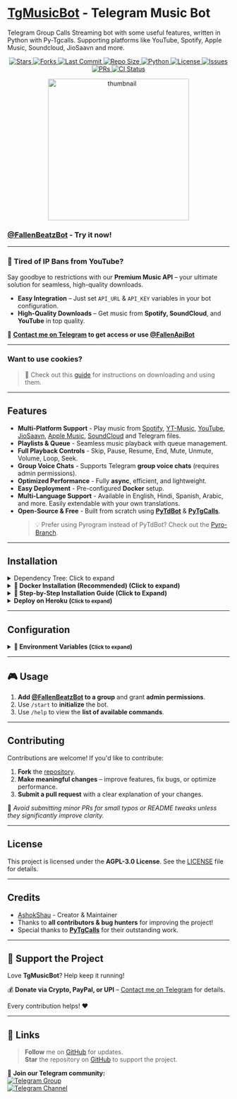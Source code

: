 # [TgMusicBot](https://github.com/AshokShau/TgMusicBot) - Telegram Music Bot

Telegram Group Calls Streaming bot with some useful features, written in Python with Py-Tgcalls.
Supporting platforms like YouTube, Spotify, Apple Music, Soundcloud, JioSaavn and more.

<p align="center">
  <!-- GitHub Stars -->
  <a href="https://github.com/AshokShau/TgMusicBot/stargazers">
    <img src="https://img.shields.io/github/stars/AshokShau/TgMusicBot?style=for-the-badge&color=black&logo=github" alt="Stars"/>
  </a>
  
  <!-- GitHub Forks -->
  <a href="https://github.com/AshokShau/TgMusicBot/network/members">
    <img src="https://img.shields.io/github/forks/AshokShau/TgMusicBot?style=for-the-badge&color=black&logo=github" alt="Forks"/>
  </a>

  <!-- Last Commit -->
  <a href="https://github.com/AshokShau/TgMusicBot/commits/AshokShau">
    <img src="https://img.shields.io/github/last-commit/AshokShau/TgMusicBot?style=for-the-badge&color=blue" alt="Last Commit"/>
  </a>

  <!-- Repo Size -->
  <a href="https://github.com/AshokShau/TgMusicBot">
    <img src="https://img.shields.io/github/repo-size/AshokShau/TgMusicBot?style=for-the-badge&color=success" alt="Repo Size"/>
  </a>

  <!-- Language -->
  <a href="https://www.python.org/">
    <img src="https://img.shields.io/badge/Written%20in-Python-orange?style=for-the-badge&logo=python" alt="Python"/>
  </a>

  <!-- License -->
  <a href="https://github.com/AshokShau/TgMusicBot/blob/master/LICENSE">
    <img src="https://img.shields.io/github/license/AshokShau/TgMusicBot?style=for-the-badge&color=blue" alt="License"/>
  </a>

  <!-- Open Issues -->
  <a href="https://github.com/AshokShau/TgMusicBot/issues">
    <img src="https://img.shields.io/github/issues/AshokShau/TgMusicBot?style=for-the-badge&color=red" alt="Issues"/>
  </a>

  <!-- Pull Requests -->
  <a href="https://github.com/AshokShau/TgMusicBot/pulls">
    <img src="https://img.shields.io/github/issues-pr/AshokShau/TgMusicBot?style=for-the-badge&color=purple" alt="PRs"/>
  </a>

  <!-- GitHub Workflow CI -->
  <a href="https://github.com/AshokShau/TgMusicBot/actions">
    <img src="https://img.shields.io/github/actions/workflow/status/AshokShau/TgMusicBot/code-fixer.yml?style=for-the-badge&label=CI&logo=github" alt="CI Status"/>
  </a>
</p>

<p align="center">
   <img src="https://raw.githubusercontent.com/AshokShau/TgMusicBot/master/.github/images/thumb.png" alt="thumbnail" width="320" height="320">
</p>

### [@FallenBeatzBot](https://t.me/FallenBeatzBot) - Try it now!

---

### 🚫 Tired of IP Bans from YouTube?

Say goodbye to restrictions with our **Premium Music API** – your ultimate solution for seamless, high-quality
downloads.

- **Easy Integration** – Just set `API_URL` & `API_KEY` variables in your bot configuration.
- **High-Quality Downloads** – Get music from **Spotify, SoundCloud**, and **YouTube** in top quality.

📩 **[Contact me on Telegram](https://t.me/AshokShau) to get access or use [@FallenApiBot](https://t.me/FallenApiBot)**

---

### Want to use cookies?

> 📘 Check out this [guide](https://github.com/AshokShau/TgMusicBot/blob/master/cookies/README.md) for instructions on
> downloading and using them.

---

## **Features**

- **Multi-Platform Support** - Play music
  from [Spotify](https://open.spotify.com), [YT-Music](https://music.youtube.com), [YouTube](https://www.youtube.com), [JioSaavn](https://jiosaavn.com), [Apple Music](https://music.apple.com), [SoundCloud](https://soundcloud.com)
  and Telegram files.
- **Playlists & Queue** - Seamless music playback with queue management.
- **Full Playback Controls** - Skip, Pause, Resume, End, Mute, Unmute, Volume, Loop, Seek.
- **Group Voice Chats** - Supports Telegram **group voice chats** (requires admin permissions).
- **Optimized Performance** - Fully **async**, efficient, and lightweight.
- **Easy Deployment** - Pre-configured **Docker** setup.
- **Multi-Language Support** - Available in English, Hindi, Spanish, Arabic, and more. Easily extendable with your own translations.
- **Open-Source & Free** - Built from scratch using **[PyTdBot](https://github.com/pytdbot/client)** & **[PyTgCalls](https://github.com/pytgcalls/pytgcalls)**.
  > 💡 Prefer using Pyrogram instead of PyTdBot? Check out
  the [Pyro-Branch](https://github.com/AshokShau/TgMusicBot/tree/pyro).

---

## **Installation**

<details> 
<summary>Dependency Tree: Click to expand</summary>

```
tgmusicbot v1.2.1
├── aiofiles v24.1.0
├── apscheduler v3.11.0
│   └── tzlocal v5.3.1
├── cachetools v6.0.0
├── kurigram v2.2.3
│   ├── pyaes v1.6.1
│   └── pysocks v1.7.1
├── meval v2.5
├── ntgcalls v2.0.0rc7
├── pillow v11.2.1
├── psutil v7.0.0
├── py-tgcalls v2.2.0rc3
│   ├── aiohttp v3.11.18
│   │   ├── aiohappyeyeballs v2.6.1
│   │   ├── aiosignal v1.3.2
│   │   │   └── frozenlist v1.6.0
│   │   ├── attrs v25.3.0
│   │   ├── frozenlist v1.6.0
│   │   ├── multidict v6.4.3
│   │   ├── propcache v0.3.1
│   │   └── yarl v1.20.0
│   │       ├── idna v3.10
│   │       ├── multidict v6.4.3
│   │       └── propcache v0.3.1
│   ├── deprecation v2.1.0
│   │   └── packaging v25.0
│   └── ntgcalls v2.0.0rc7
├── py-yt-search v0.3
│   ├── httpx v0.28.1
│   │   ├── anyio v4.9.0
│   │   │   ├── idna v3.10
│   │   │   └── sniffio v1.3.1
│   │   ├── certifi v2025.4.26
│   │   ├── httpcore v1.0.9
│   │   │   ├── certifi v2025.4.26
│   │   │   └── h11 v0.16.0
│   │   └── idna v3.10
│   └── python-dotenv v1.1.0
├── pycryptodome v3.23.0
├── pydantic v2.11.5
│   ├── annotated-types v0.7.0
│   ├── pydantic-core v2.33.2
│   │   └── typing-extensions v4.13.2
│   ├── typing-extensions v4.13.2
│   └── typing-inspection v0.4.0
│       └── typing-extensions v4.13.2
├── pymongo v4.13.0
│   └── dnspython v2.7.0
├── pytdbot v0.9.3
│   ├── aio-pika v9.5.5
│   │   ├── aiormq v6.8.1
│   │   │   ├── pamqp v3.3.0
│   │   │   └── yarl v1.20.0 (*)
│   │   ├── exceptiongroup v1.2.2
│   │   └── yarl v1.20.0 (*)
│   └── deepdiff v8.4.2
│       └── orderly-set v5.4.0
├── pytgcrypto v1.2.11
├── python-dotenv v1.1.0
├── pytz v2025.2
├── tdjson v1.8.49
├── ujson v5.10.0
├── yt-dlp v2025.5.22
├── black v25.1.0 (extra: dev)
│   ├── click v8.1.8
│   ├── mypy-extensions v1.1.0
│   ├── packaging v25.0
│   ├── pathspec v0.12.1
│   └── platformdirs v4.3.7
├── ruff v0.11.7 (extra: dev)
└── setuptools v78.1.1 (extra: dev)
```

</details>

<details>

<summary><strong>📌 Docker Installation (Recommended) (Click to expand)</strong></summary>

### 🐳 Prerequisites
1. Install Docker:
   - [Linux](https://docs.docker.com/engine/install/)
   - [Windows/Mac](https://docs.docker.com/desktop/install/)

### 🚀 Quick Setup
1. Clone the repository:
   ```sh
   git clone https://github.com/AshokShau/TgMusicBot.git && cd TgMusicBot
   ```

### 🔧 Configuration
1. Prepare environment file:
   ```sh
   cp sample.env .env
   ```

2. Edit configuration (choose one method):
   - **Beginner-friendly (nano)**:
     ```sh
     nano .env
     ```
     - Edit values
     - Save: `Ctrl+O` → Enter → `Ctrl+X`

   - **Advanced (vim)**:
     ```sh
     vi .env
     ```
     - Press `i` to edit
     - Save: `Esc` → `:wq` → Enter

### 🏗️ Build & Run
1. Build Docker image:
   ```sh
   docker build -t tgmusicbot .
   ```

2. Run container (auto-restarts on crash/reboot):
   ```sh
   docker run -d \
     --name tgmusicbot \
     --env-file .env \
     --restart unless-stopped \
     tgmusicbot
   ```

### 🔍 Monitoring
1. Check logs:
   ```sh
   docker logs -f tgmusicbot
   ```
   (Exit with `Ctrl+C`)

### ⚙️ Management Commands
- **Stop container**:
  ```sh
  docker stop tgmusicbot
  ```

- **Start container**:
  ```sh
  docker start tgmusicbot
  ```

- **Update the bot**:
  ```sh
  docker stop tgmusicbot
  docker rm tgmusicbot
  git pull origin master
  docker build -t tgmusicbot .
  docker run -d --name tgmusicbot --env-file .env --restart unless-stopped tgmusicbot
  ```

</details>


<details>
<summary><strong>📌 Step-by-Step Installation Guide (Click to Expand)</strong></summary>

### 🛠️ System Preparation
1. **Update your system** (Recommended):
   ```sh
   sudo apt-get update && sudo apt-get upgrade -y
   ```

2. **Install essential tools**:
   ```sh
   sudo apt-get install git python3-pip ffmpeg tmux -y
   ```

### ⚡ Quick Setup
1. **Install UV package manager**:
   ```sh
   pip3 install uv
   ```

2. **Clone the repository**:
   ```sh
   git clone https://github.com/AshokShau/TgMusicBot.git && cd TgMusicBot
   ```

### 🐍 Python Environment
1. **Create virtual environment**:
   ```sh
   uv venv
   ```

2. **Activate environment**:
   - Linux/Mac: `source .venv/bin/activate`
   - Windows (PowerShell): `.\.venv\Scripts\activate`

3. **Install dependencies**:
   ```sh
   uv pip install -e .
   ```

### 🔐 Configuration
1. **Setup environment file**:
   ```sh
   cp sample.env .env
   ```

2. **Edit configuration** (Choose one method):
   - **For beginners** (nano editor):
     ```sh
     nano .env
     ```
     - Edit values
     - Save: `Ctrl+O` → Enter → `Ctrl+X`

   - **For advanced users** (vim):
     ```sh
     vi .env
     ```
     - Press `i` to edit
     - Save: `Esc` → `:wq` → Enter

### 🤖 Running the Bot
1. **Start in tmux session** (keeps running after logout):
   ```sh
   tmux new -s musicbot
   tgmusic
   ```

   **Tmux Cheatsheet**:
   - Detach: `Ctrl+B` then `D`
   - Reattach: `tmux attach -t musicbot`
   - Kill session: `tmux kill-session -t musicbot`

### 🔄 After Updates
To restart the bot:
```sh
tmux attach -t musicbot
# Kill with Ctrl+C
tgmusic
```

</details>

<details>
  <summary><strong>Deploy on Heroku (<small>Click to expand</small>)</strong></summary>
  <p align="center">
    <a href="https://heroku.com/deploy?template=https://github.com/AshokShau/TgMusicBot">
      <img src="https://img.shields.io/badge/Deploy%20On%20Heroku-black?style=for-the-badge&logo=heroku" width="220" height="38.45" alt="Deploy">
    </a>
  </p>
</details>

---

## **Configuration**

<details>
<summary><strong>📌 Environment Variables (<small>Click to expand</small>)</strong></summary>

### 🔑 Required Variables

- **API_ID** – Get from [my.telegram.org](https://my.telegram.org/apps)
- **API_HASH** – Get from [my.telegram.org](https://my.telegram.org/apps)
- **TOKEN** – Get from [@BotFather](https://t.me/BotFather)

### 🔗 String Sessions

- **STRING1** - Pyrogram String Session, STRING2 ... STRING10

> Get from [@StringFatherBot](https://t.me/StringFatherBot)

### 🛠️ Additional Configuration

- **OWNER_ID** – Your Telegram User ID
- **MONGO_URI** – Get from [MongoDB Cloud](https://cloud.mongodb.com)
- **API_URL** – Get from [@FallenApiBot](https://t.me/FallenApiBot) (API for unlimited downloads)
- **API_KEY** – Required for API_URL
- **DOWNLOADS_DIR** – Directory for downloads and TDLib database
- **SUPPORT_GROUP** – Support Group Link
- **SUPPORT_CHANNEL** – Support Channel Link
- **IGNORE_BACKGROUND_UPDATES** – Ignore background updates
- **LOGGER_ID** – Log Group ID
- **AUTO_LEAVE** – Leave all chats for all userbot clients.
- **MIN_MEMBER_COUNT** – Minimum number of members required for the bot to stay in a group.

### 🎵 Music Download Options

- **PROXY** – Optional; Proxy URL for yt-dlp
- **DEFAULT_SERVICE** – Default search platform (Options: `youtube`, `spotify`, `jiosaavn`)
- **DOWNLOADS_DIR** – Directory for downloads and TDLib database

### 🍪 Cookies

- **COOKIES_URL** – URLs for downloading cookies (More
  info [here](https://github.com/AshokShau/TgMusicBot/blob/master/cookies/README.md))

</details>

---

## **🎮 Usage**

1. **Add [@FallenBeatzBot](https://t.me/FallenBeatzBot) to a group** and grant **admin permissions**.
2. Use `/start` to **initialize** the bot.
3. Use `/help` to view the **list of available commands**.

---

## **Contributing**

Contributions are welcome! If you'd like to contribute:

1. **Fork** the [repository](https://github.com/AshokShau/TgMusicBot).
2. **Make meaningful changes** – improve features, fix bugs, or optimize performance.
3. **Submit a pull request** with a clear explanation of your changes.

🔹 _Avoid submitting minor PRs for small typos or README tweaks unless they significantly improve clarity._

---

## **License**

This project is licensed under the **AGPL-3.0 License**. See the [LICENSE](/LICENSE) file for details.

---

## **Credits**

- [AshokShau](https://github.com/AshokShau) - Creator & Maintainer
- Thanks to **all contributors & bug hunters** for improving the project!
- Special thanks to **[PyTgCalls](https://github.com/pytgcalls)** for their outstanding work.

---

## **💖 Support the Project**

Love **TgMusicBot**? Help keep it running!

💰 **Donate via Crypto, PayPal, or UPI** – [Contact me on Telegram](https://t.me/AshokShau) for details.

Every contribution helps! ❤️

---

## **🔗 Links**

> **Follow** me on [GitHub](https://github.com/AshokShau) for updates.  
> **Star** the repository on [GitHub](https://github.com/AshokShau/TgMusicBot) to support the project.

📢 **Join our Telegram community:**  
[![Telegram Group](https://img.shields.io/badge/Telegram%20Group-Join%20Now-blue?style=for-the-badge&logo=telegram&logoColor=white)](https://t.me/GuardxSupport)  
[![Telegram Channel](https://img.shields.io/badge/Telegram%20Channel-Join%20Now-blue?style=for-the-badge&logo=telegram&logoColor=white)](https://t.me/FallenProjects)
